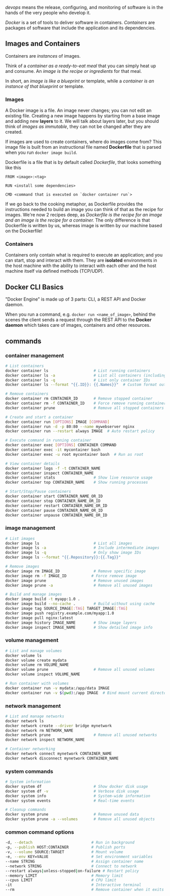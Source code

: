 _devops_ means the release, configuring, and monitoring of software is in the hands of the very people who develop it.

_Docker_ is a set of tools to deliver software in containers.
_Containers_ are packages of software that include the application and its dependencies.

## Images and Containers

Containers are _instances_ of images.

Think of a _container as a ready-to-eat meal_ that you can simply heat up and consume. An _image is the recipe or ingredients_ for that meal.

In short, an _image is like a blueprint_ or template, while a _container is an instance of that blueprint_ or template.

### Images

A Docker image is a file. An image never changes; you can not edit an existing file. Creating a new image happens by starting from a base image and adding new **layers** to it. We will talk about layers later, but you should think of _images as immutable_, they can not be changed after they are created.

If images are used to create containers, where do images come from? This image file is built from an instructional file named **Dockerfile** that is parsed when you run `docker image build`.

Dockerfile is a file that is by default called _Dockerfile_, that looks something like this
```docker
FROM <image>:<tag>

RUN <install some dependencies>

CMD <command that is executed on `docker container run`>
```

If we go back to the cooking metaphor, as Dockerfile provides the instructions needed to build an image you can think of that as the recipe for images. We're now 2 recipes deep, as _Dockerfile is the recipe for an image and an image is the recipe for a container._ The only difference is that Dockerfile is written by us, whereas image is written by our machine based on the Dockerfile!

### Containers

Containers only contain what is required to execute an application; and you can start, stop and interact with them. They are **isolated** environments in the host machine with the ability to interact with each other and the host machine itself via defined methods (TCP/UDP).

## Docker CLI Basics

"Docker Engine" is made up of 3 parts: CLI, a REST API and Docker daemon.

When you run a command, e.g. `docker run <name_of_image>`, behind the scenes the client sends a request through the REST API to the **Docker daemon** which takes care of images, containers and other resources.
## commands

### container management
```bash
# List containers
docker container ls                    # List running containers
docker container ls -a                 # List all containers (including stopped)
docker container ls -q                 # List only container IDs
docker container ls --format "{{.ID}}: {{.Names}}"  # Custom format output

# Remove containers
docker container rm CONTAINER_ID       # Remove stopped container
docker container rm -f CONTAINER_ID    # Force remove running container
docker container prune                 # Remove all stopped containers

# Create and start a container
docker container run [OPTIONS] IMAGE [COMMAND]
docker container run -d -p 80:80 --name mywebserver nginx
docker container run --restart always IMAGE  # Auto restart policy

# Execute command in running container
docker container exec [OPTIONS] CONTAINER COMMAND
docker container exec -it mycontainer bash
docker container exec -u root mycontainer bash  # Run as root

# View container details
docker container logs -f -t CONTAINER_NAME
docker container inspect CONTAINER_NAME
docker container stats                 # Show live resource usage
docker container top CONTAINER_NAME    # Show running processes

# Start/Stop/Pause containers
docker container start CONTAINER_NAME_OR_ID
docker container stop CONTAINER_NAME_OR_ID
docker container restart CONTAINER_NAME_OR_ID
docker container pause CONTAINER_NAME_OR_ID
docker container unpause CONTAINER_NAME_OR_ID
```

### image management
```bash
# List images
docker image ls                        # List all images
docker image ls -a                     # Include intermediate images
docker image ls -q                     # Only show image IDs
docker image ls --format "{{.Repository}}:{{.Tag}}"

# Remove images
docker image rm IMAGE_ID               # Remove specific image
docker image rm -f IMAGE_ID           # Force remove image
docker image prune                     # Remove unused images
docker image prune -a                  # Remove all unused images

# Build and manage images
docker image build -t myapp:1.0 .
docker image build --no-cache .        # Build without using cache
docker image tag SOURCE_IMAGE[:TAG] TARGET_IMAGE[:TAG]
docker image push registry.example.com/myapp:1.0
docker image pull nginx:latest
docker image history IMAGE_NAME        # Show image layers
docker image inspect IMAGE_NAME        # Show detailed image info
```

### volume management
```bash
# List and manage volumes
docker volume ls
docker volume create mydata
docker volume rm VOLUME_NAME
docker volume prune                    # Remove all unused volumes
docker volume inspect VOLUME_NAME

# Run container with volumes
docker container run -v mydata:/app/data IMAGE
docker container run -v $(pwd):/app IMAGE  # Bind mount current directory
```

### network management
```bash
# List and manage networks
docker network ls
docker network create --driver bridge mynetwork
docker network rm NETWORK_NAME
docker network prune                   # Remove all unused networks
docker network inspect NETWORK_NAME

# Container networking
docker network connect mynetwork CONTAINER_NAME
docker network disconnect mynetwork CONTAINER_NAME
```

### system commands
```bash
# System information
docker system df                       # Show docker disk usage
docker system df -v                    # Verbose disk usage
docker system info                     # System-wide information
docker system events                   # Real-time events

# Cleanup commands
docker system prune                    # Remove unused data
docker system prune -a --volumes       # Remove all unused objects
```

### common command options
```bash
-d, --detach                          # Run in background
-p, --publish HOST:CONTAINER          # Publish ports
-v, --volume SOURCE:TARGET            # Mount volume
-e, --env KEY=VALUE                   # Set environment variables
--name STRING                         # Assign container name
--network STRING                      # Connect to network
--restart always|unless-stopped|on-failure # Restart policy
--memory LIMIT                        # Memory limit
--cpus LIMIT                          # CPU limit
-it                                   # Interactive terminal
--rm                                  # Remove container when it exits
```